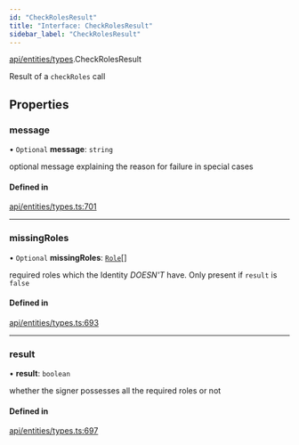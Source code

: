 ```yaml
---
id: "CheckRolesResult"
title: "Interface: CheckRolesResult"
sidebar_label: "CheckRolesResult"
---
```


[api/entities/types](../../../../../modules/API/Entities/Types/Types.md).CheckRolesResult

Result of a `checkRoles` call

## Properties

### message

• `Optional` **message**: `string`

optional message explaining the reason for failure in special cases

#### Defined in

[api/entities/types.ts:701](https://github.com/PolymeshAssociation/polymesh-sdk/blob/fedc4714f/src/api/entities/types.ts#L701)

___

### missingRoles

• `Optional` **missingRoles**: [`Role`](../../../../../modules/API/Procedures/Types/Types.md#role)[]

required roles which the Identity *DOESN'T* have. Only present if `result` is `false`

#### Defined in

[api/entities/types.ts:693](https://github.com/PolymeshAssociation/polymesh-sdk/blob/fedc4714f/src/api/entities/types.ts#L693)

___

### result

• **result**: `boolean`

whether the signer possesses all the required roles or not

#### Defined in

[api/entities/types.ts:697](https://github.com/PolymeshAssociation/polymesh-sdk/blob/fedc4714f/src/api/entities/types.ts#L697)
